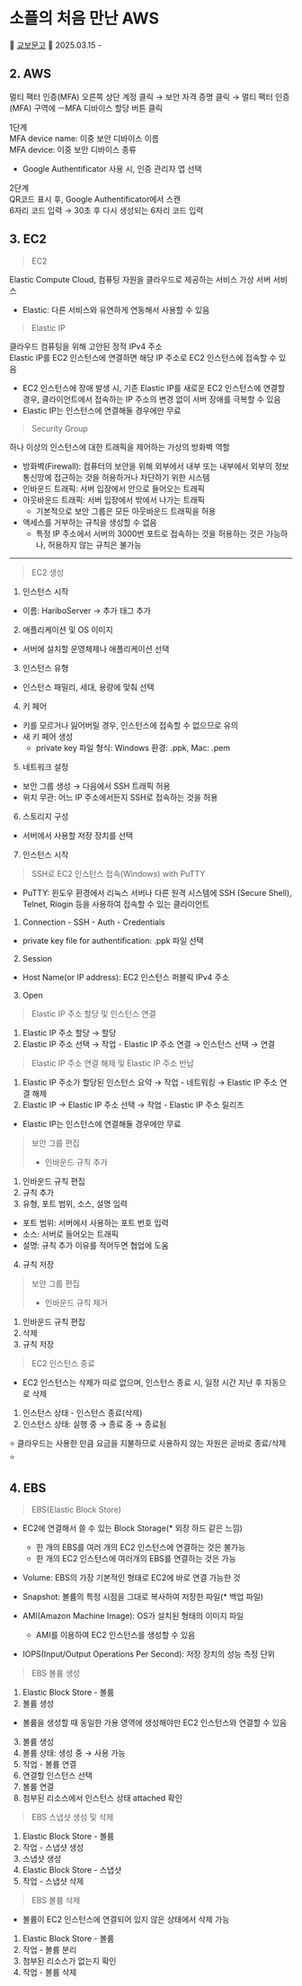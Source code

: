 # 소플의 처음 만난 AWS
🏪 [교보문고](https://product.kyobobook.co.kr/detail/S000214700630)
📖 2025.03.15 - 

## 2. AWS
멀티 팩터 인증(MFA)
오른쪽 상단 계정 클릭 → 보안 자격 증명 클릭 → 멀티 팩터 인증(MFA) 구역에 ㅡMFA 디바이스 할당 버튼 클릭

1단계  
MFA device name: 이중 보안 디바이스 이름  
MFA device: 이중 보안 디바이스 종류  
  * Google Authentificator 사용 시, 인증 관리자 앱 선택

2단계  
QR코드 표시 후, Google Authentificator에서 스캔  
6자리 코드 입력 → 30초 후 다시 생성되는 6자리 코드 입력

## 3. EC2
>EC2

Elastic Compute Cloud, 컴퓨팅 자원을 클라우드로 제공하는 서비스
가상 서버 서비스
  * Elastic: 다른 서비스와 유연하게 연동해서 사용할 수 있음

>Elastic IP

클라우드 컴퓨팅을 위해 고안된 정적 IPv4 주소  
Elastic IP를 EC2 인스턴스에 연결하면 해당 IP 주소로 EC2 인스턴스에 접속할 수 있음
  * EC2 인스턴스에 장애 발생 시, 기존 Elastic IP를 새로운 EC2 인스턴스에 연결할 경우, 클라이언트에서 접속하는 IP 주소의 변경 없이 서버 장애를 극복할 수 있음
  * Elastic IP는 인스턴스에 연결해둘 경우에만 무료

>Security Group

하나 이상의 인스턴스에 대한 트래픽을 제어하는 가상의 방화벽 역할
  * 방화벽(Firewall): 컴퓨터의 보안을 위해 외부에서 내부 또는 내부에서 외부의 정보통신망에 접근하는 것을 허용하거나 차단하기 위한 시스템
  * 인바운드 트래픽: 서버 입장에서 안으로 들어오는 트래픽
  * 아웃바운드 트래픽: 서버 입장에서 밖에서 나가는 트래픽
    * 기본적으로 보안 그룹은 모든 아웃바운드 트래픽을 허용
  * 액세스를 거부하는 규칙을 생성할 수 없음
    * 특정 IP 주소에서 서버의 3000번 포트로 접속하는 것을 허용하는 것은 가능하나, 허용하지 않는 규칙은 불가능

---
>EC2 생성

1. 인스턴스 시작
  * 이름: HariboServer → 추가 태그 추가
2. 애플리케이션 및 OS 이미지
  * 서버에 설치할 운영체제나 애플리케이션 선택
3. 인스턴스 유형
  * 인스턴스 패밀리, 세대, 용량에 맞춰 선택
4. 키 페어
  * 키를 모르거나 잃어버릴 경우, 인스턴스에 접속할 수 없으므로 유의
  * 새 키 페어 생성
    * private key 파일 형식: Windows 환경: .ppk, Mac: .pem
5. 네트워크 설정
  * 보안 그룹 생성 → 다음에서 SSH 트래픽 허용
  * 위치 무관: 어느 IP 주소에서든지 SSH로 접속하는 것을 허용
6. 스토리지 구성
  * 서버에서 사용할 저장 장치를 선택
7. 인스턴스 시작

>SSH로 EC2 인스턴스 접속(Windows) with PuTTY
  * PuTTY: 윈도우 환경에서 리눅스 서버나 다른 원격 시스템에 SSH (Secure Shell), Telnet, Rlogin 등을 사용하여 접속할 수 있는 클라이언트

1. Connection - SSH - Auth - Credentials
  * private key file for authentification: .ppk 파일 선택
2. Session
  * Host Name(or IP address): EC2 인스턴스 퍼블릭 IPv4 주소
3. Open

>Elastic IP 주소 할당 및 인스턴스 연결
1. Elastic IP 주소 할당 → 할당
2. Elastic IP 주소  선택 → 작업 - Elastic IP 주소 연결 → 인스턴스 선택 → 연결

>Elastic IP 주소 연결 해제 및 Elastic IP 주소 반납
1. Elastic IP 주소가 할당된 인스턴스 요약 → 작업 - 네트워킹 → Elastic IP 주소 연결 해제
2. Elastic IP → Elastic IP 주소  선택 → 작업 - Elastic IP 주소 릴리즈
  * Elastic IP는 인스턴스에 연결해둘 경우에만 무료

>보안 그룹 편집
>* 인바운드 규칙 추가
1. 인바운드 규칙 편집
2. 규칙 추가
3. 유형, 포트 범위, 소스, 설명 입력
  * 포트 범위: 서버에서 사용하는 포트 번호 입력
  * 소스: 서버로 들어오는 트래픽
  * 설명: 규칙 추가 이유를 적어두면 협업에 도움
4. 규칙 저장

>보안 그룹 편집
>* 인바운드 규칙 제거
1. 인바운드 규칙 편집
2. 삭제
3. 규칙 저장

>EC2 인스턴스 종료
  * EC2 인스턴스는 삭제가 따로 없으며, 인스턴스 종료 시, 일정 시간 지난 후 자동으로 삭제
1. 인스턴스 상태 - 인스턴스 종료(삭제)
2. 인스턴스 상태: 실행 중 → 종료 중 → 종료됨

⭐ 클라우드는 사용한 만큼 요금을 지불하므로 사용하지 않는 자원은 곧바로 종료/삭제 ⭐

## 4. EBS
>EBS(Elastic Block Store)
* EC2에 연결해서 쓸 수 있는 Block Storage(* 외장 하드 같은 느낌)
  * 한 개의 EBS를 여러 개의 EC2 인스턴스에 연결하는 것은 불가능
  * 한 개의 EC2 인스턴스에 여러개의 EBS를 연결하는 것은 가능

* Volume: EBS의 가장 기본적인 형태로 EC2에 바로 연결 가능한 것
* Snapshot: 볼륨의 특정 시점을 그대로 복사하여 저장한 파일(* 백업 파일)
* AMI(Amazon Machine Image): OS가 설치된 형태의 이미지 파일
  * AMI를 이용하여 EC2 인스턴스를 생성할 수 있음
* IOPS(Input/Output Operations Per Second): 저장 장치의 성능 측정 단위

>EBS 볼륨 생성
1. Elastic Block Store - 볼륨
2. 볼륨 생성
* 볼륨을 생성할 때 동일한 가용 영역에 생성해야만 EC2 인스턴스와 연결할 수 있음
3. 볼륨 생성
4. 볼륨 상태: 생성 중 → 사용 가능
5. 작업 - 볼륨 연결
6. 연결할 인스턴스 선택
7. 볼륨 연결
8. 첨부된 리소스에서 인스턴스 상태 attached 확인

>EBS 스냅샷 생성 및 삭제
1. Elastic Block Store - 볼륨
2. 작업 - 스냅샷 생성
3. 스냅샷 생성
4. Elastic Block Store - 스냅샷
5. 작업 - 스냅샷 삭제

>EBS 볼륨 삭제
  * 볼륨이 EC2 인스턴스에 연결되어 있지 않은 상태에서 삭제 가능
1. Elastic Block Store - 볼륨
2. 작업 - 볼륨 분리
3. 첨부된 리소스가 없는지 확인
4. 작업 - 볼륨 삭제